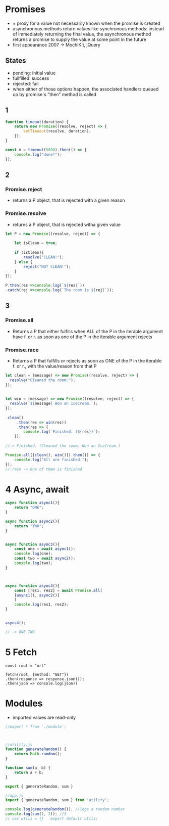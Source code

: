 # Promises

* = proxy for a value not necessarily known when the promise is created
* asynchronous methods return values like synchronous methods: instead of immediately returning the final value, the asynchronous method returns a promise to supply the value at some point in the future
* first appearance 2007 ->  MochiKit, jQuery

## States
* pending: initial value
* fullfilled: success
* rejected: fail
* when either of those options happen, the associated handlers queued up by promise`s "then" method is called

## 1

```javascript 
function timeout(duration) {
    return new Promise((resolve, reject) => {
        setTimeout(resolve, duration);
    });
}

const m = timeout(5000).then(() => {
    console.log("done!");
});
```
## 2
### Promise.reject
* returns a P object, that is rejected with a given reason

### Promise.resolve
* returns a P object, that is rejected witha given value

```javascript
let P = new Promise((resolve, reject) => {
    
    let isClean = true;
    
    if (isClean){
        resolve("CLEAN!");
    } else {
        reject("NOT CLEAN!");
    }
});
    
P.then(res =>console.log(`${res}`))
.catch(rej =>console.log(`The room is ${rej}`));
   ``` 
## 3
### Promise.all
* Returns a P that either fulfills when ALL of the P in the iterable argument have f. or r. as soon as one of the P in the iterable argument rejects
### Promise.race
* Returns a P that fulfills or rejects as soon as ONE of the P in the iterable f. or r., with the value/reason from that P
```javascript
let clean = (message) => new Promise((resolve, reject) => {
  resolve("Cleaned the room.");  
});
    
 
let win = (message) => new Promise((resolve, reject) => {
  resolve(`${message} Won an IceCream.`);  
});
    
 clean()
     .then(res => win(res))
     .then(res => {
        console.log(`Finished. (${res})`);
    });
  
//-> Finished. (Cleaned the room. Won an IceCream.)

Promise.all([clean(), win()]).then(() => {
    console.log("All are finished.");
});
//.race -> One of them is finished

```

# 4 Async, await
```javascript
async function async1(){
    return "ONE";
}

async function async2(){
    return "TWO";
}


async function async3(){
    const one = await async1();
    console.log(one);
    const two = await async2();
    console.log(two);
}



async function async4(){
    const [res1, res2] = await Promise.all(
    [async1(), async2()]
    )
    console.log(res1, res2);
}


async4();

// -> ONE TWO
```

# 5 Fetch
```javasscript
const root = "url"

fetch(root, {method: "GET"})
.then(response => response.json());
.then(json => console.log(json))
```

# Modules
* imported values are read-only

```javascript
//export * from './module';



//utility.js
function generateRandom() {
    return Math.random();
}

function sum(a, b) {
    return a + b;
}

export { generateRandom, sum }

//app.js
import { generateRandom, sum } from 'utility';

console.log(generateRandom()); //logs a random number
console.log(sum(1, 2)); //3
// var utils = {}   export default utils;
